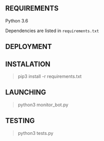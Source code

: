 ## REQUIREMENTS
Python 3.6

Dependencies are listed in `requirements.txt`

## DEPLOYMENT



## INSTALATION
> pip3 install -r requirements.txt

## LAUNCHING
> python3 monitor_bot.py

## TESTING
> python3 tests.py
